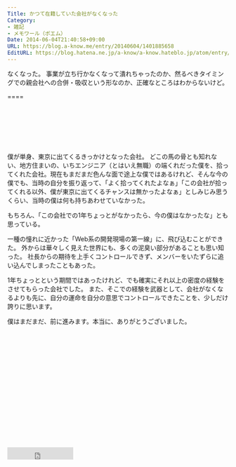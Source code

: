 ```yaml
---
Title: かつて在籍していた会社がなくなった
Category:
- 雑記
- メモワール（ポエム）
Date: 2014-06-04T21:40:58+09:00
URL: https://blog.a-know.me/entry/20140604/1401885658
EditURL: https://blog.hatena.ne.jp/a-know/a-know.hateblo.jp/atom/entry/12921228815727979217
---
```


なくなった。
事業が立ち行かなくなって潰れちゃったのか、然るべきタイミングでの親会社への合併・吸収という形なのか、正確なところはわからないけど。

====

<script async src="//pagead2.googlesyndication.com/pagead/js/adsbygoogle.js"></script>
<!-- article-top -->
<ins class="adsbygoogle"
     style="display:inline-block;width:728px;height:90px"
     data-ad-client="ca-pub-3463034538369189"
     data-ad-slot="8367620130"></ins>
<script>
(adsbygoogle = window.adsbygoogle || []).push({});
</script>


僕が単身、東京に出てくるきっかけとなった会社。
どこの馬の骨とも知れない、地方住まいの、いちエンジニア（とはいえ無職）の端くれだった僕を、拾ってくれた会社。現在もまだまだ色んな面で途上な僕ではあるけれど、そんな今の僕でも、当時の自分を振り返って、「よく拾ってくれたよなぁ」「この会社が拾ってくれる以外、僕が東京に出てくるチャンスは無かったよなぁ」としみじみ思うくらい、当時の僕は何も持ちあわせていなかった。


もちろん、「この会社での1年ちょっとがなかったら、今の僕はなかったな」とも思っている。


一種の憧れに近かった「Web系の開発現場の第一線」に、飛び込むことができた。
外からは華々しく見えた世界にも、多くの泥臭い部分があることも思い知った。
社長からの期待を上手くコントロールできず、メンバーをいたずらに追い込んでしまったこともあった。


1年ちょっとという期間ではあったけれど、でも確実にそれ以上の密度の経験をさせてもらった会社でした。
また、そこでの経験を武器として、会社がなくなるよりも先に、自分の運命を自分の意思でコントロールできたことを、少しだけ誇りに思います。


僕はまだまだ、前に進みます。本当に、ありがとうございました。

<script async src="//pagead2.googlesyndication.com/pagead/js/adsbygoogle.js"></script>
<!-- article-bottom2 -->
<ins class="adsbygoogle"
     style="display:inline-block;width:300px;height:250px"
     data-ad-client="ca-pub-3463034538369189"
     data-ad-slot="5274552934"></ins>
<script>
(adsbygoogle = window.adsbygoogle || []).push({});
</script>


<iframe src="http://blog.hatena.ne.jp/a-know/a-know.hateblo.jp/subscribe/iframe" allowtransparency="true" frameborder="0" scrolling="no" width="150" height="28"></iframe>
